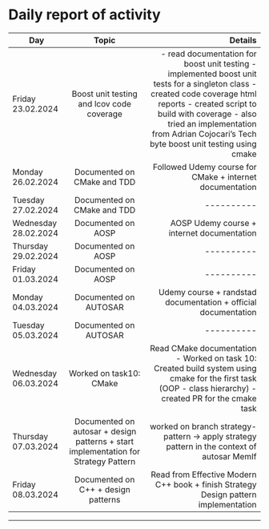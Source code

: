 # Daily report of activity

| Day        | Topic           | Details  |
| ------------- |:-------------:| -----:|
| Friday 23.02.2024      | Boost unit testing and lcov code coverage | - read documentation for boost unit testing - implemented boost unit tests for a singleton class - created code coverage html reports - created script to build with coverage - also tried an implementation from Adrian Cojocari’s Tech byte boost unit testing using cmake |
| Monday 26.02.2024       | Documented on CMake and TDD      |   Followed Udemy course for CMake + internet documentation |
| Tuesday 27.02.2024  | Documented on CMake and TDD      |  ----------  |
| Wednesday 28.02.2024  | Documented on AOSP      |  AOSP Udemy course + internet documentation  |
| Thursday 29.02.2024  | Documented on AOSP      |  ----------  |
| Friday 01.03.2024  | Documented on AOSP      |  ----------  |
| Monday 04.03.2024  | Documented on AUTOSAR      |  Udemy course + randstad documentation + official documentation  |
| Tuesday 05.03.2024  | Documented on AUTOSAR      |  ----------  |
| Wednesday 06.03.2024  | Worked on task10: CMake      |  Read CMake documentation - Worked on task 10: Created build system using cmake for the first task (OOP - class hierarchy) - created PR for the cmake task |
| Thursday 07.03.2024  | Documented on autosar + design patterns + start implementation for Strategy Pattern      |  worked on branch strategy-pattern -> apply strategy pattern in the context of autosar MemIf  |
| Friday 08.03.2024 | Documented on C++ + design patterns | Read from Effective Modern C++ book + finish Strategy Design pattern implementation |
---
